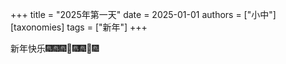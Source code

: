 +++
title = "2025年第一天"
date = 2025-01-01
authors = ["小中"]
[taxonomies]
tags = ["新年"]
+++

新年快乐🎆🎆🎆🍾🎆🎆🍾🎆
